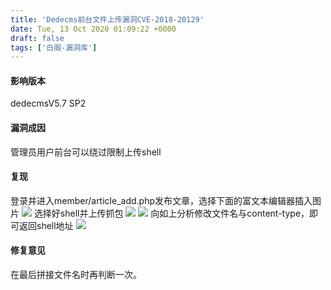 ```yaml
---
title: 'Dedecms前台文件上传漏洞CVE-2018-20129'
date: Tue, 13 Oct 2020 01:09:22 +0000
draft: false
tags: ['白阁-漏洞库']
---
```


#### 影响版本

dedecmsV5.7 SP2

#### 漏洞成因

管理员用户前台可以绕过限制上传shell

#### 复现

登录并进入member/article\_add.php发布文章，选择下面的富文本编辑器插入图片 ![](https://www.bylibrary.cn/wp-content/uploads/2020/10/af04d86a30794181263cad493b759731.png) 选择好shell并上传抓包 ![](https://www.bylibrary.cn/wp-content/uploads/2020/10/189e02e32f8fc9c11570e03236594d1a.png) ![](https://www.bylibrary.cn/wp-content/uploads/2020/10/e3fef918b39b14960583f1d4e0fcb8c0.png) 向如上分析修改文件名与content-type，即可返回shell地址 ![](https://www.bylibrary.cn/wp-content/uploads/2020/10/3c7c9ec6b57528d6d3171b7153b5445b.png)

#### 修复意见

在最后拼接文件名时再判断一次。